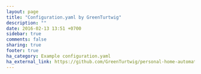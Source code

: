 ```yaml
---
layout: page
title: "Configuration.yaml by GreenTurtwig"
description: ""
date: 2016-02-13 13:51 +0700
sidebar: true
comments: false
sharing: true
footer: true
ha_category: Example configuration.yaml
ha_external_link: https://github.com/GreenTurtwig/personal-home-automation/tree/master/Home%20Assistant
---
```


